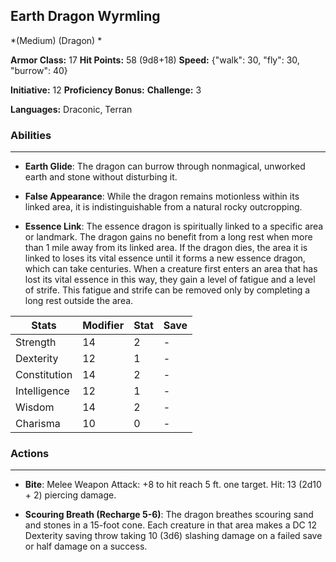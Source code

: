 ## Earth Dragon Wyrmling
*(Medium) (Dragon) *

**Armor Class:** 17
**Hit Points:** 58 (9d8+18)
**Speed:** {"walk": 30, "fly": 30, "burrow": 40}

**Initiative:** 12
**Proficiency Bonus:**
**Challenge:** 3

**Languages:** Draconic, Terran

### Abilities
 --- 
- **Earth Glide**: The dragon can burrow through nonmagical, unworked earth and stone without disturbing it.

- **False Appearance**: While the dragon remains motionless within its linked area, it is indistinguishable from a natural rocky outcropping.

- **Essence Link**: The essence dragon is spiritually linked to a specific area or landmark. The dragon gains no benefit from a long rest when more than 1 mile away from its linked area. If the dragon dies, the area it is linked to loses its vital essence until it forms a new essence dragon, which can take centuries. When a creature first enters an area that has lost its vital essence in this way, they gain a level of fatigue and a level of strife. This fatigue and strife can be removed only by completing a long rest outside the area.



| Stats | Modifier | Stat | Save
| ---- | ---- | ---- | ---- |
| Strength | 14 | 2 | - |
| Dexterity | 12 | 1 | - |
| Constitution | 14 | 2 | - |
| Intelligence | 12 | 1 | - |
| Wisdom | 14 | 2 | - |
| Charisma | 10 | 0 | - |

### Actions
 --- 
- **Bite**: Melee Weapon Attack: +8 to hit  reach 5 ft.  one target. Hit: 13 (2d10 + 2) piercing damage.

- **Scouring Breath (Recharge 5-6)**: The dragon breathes scouring sand and stones in a 15-foot cone. Each creature in that area makes a DC 12 Dexterity saving throw  taking 10 (3d6) slashing damage on a failed save or half damage on a success.

